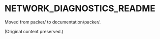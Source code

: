 # NETWORK_DIAGNOSTICS_README

Moved from packer/ to documentation/packer/.

(Original content preserved.)
